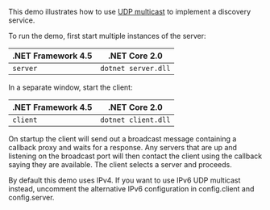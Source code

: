 This demo illustrates how to use [UDP multicast][1] to implement a
discovery service.

To run the demo, first start multiple instances of the server:

| .NET Framework 4.5 | .NET Core 2.0        |
| ------------------ | -------------------- |
| `server`           | `dotnet server.dll`  |

In a separate window, start the client:

| .NET Framework 4.5 | .NET Core 2.0       |
| ------------------ | ------------------- |
| `client`           | `dotnet client.dll` |

On startup the client will send out a broadcast message containing a
callback proxy and waits for a response. Any servers that are up and
listening on the broadcast port will then contact the client using the
callback saying they are available. The client selects a server and
proceeds.

By default this demo uses IPv4. If you want to use IPv6 UDP multicast
instead, uncomment the alternative IPv6 configuration in config.client
and config.server.

[1]: https://doc.zeroc.com/display/Ice37/Datagram+Invocations
